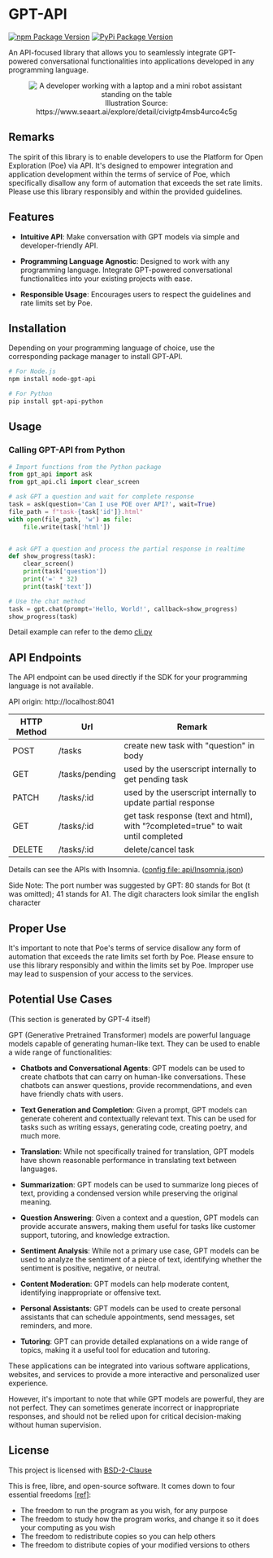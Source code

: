# GPT-API

[![npm Package Version](https://img.shields.io/npm/v/node-gpt-api)](https://www.npmjs.com/package/node-gpt-api)
[![PyPi Package Version](https://img.shields.io/pypi/v/gpt-api-python)](https://pypi.org/project/gpt-api-python)

An API-focused library that allows you to seamlessly integrate GPT-powered conversational functionalities into applications developed in any programming language.

<figure style="text-align:center">
<img alt="A developer working with a laptop and a mini robot assistant standing on the table" src="https://image2.cdn.seaart.ai/2023-07-25/48738386387013/7d7e69e04161e8da19cd1b1f4c08e077af90cb1a.png" style="max-width: 50ch">
<figcaption>
Illustration Source: https://www.seaart.ai/explore/detail/civigtp4msb4urco4c5g
</figcaption>
</figure>

## Remarks

The spirit of this library is to enable developers to use the Platform for Open Exploration (Poe) via API. It's designed to empower integration and application development within the terms of service of Poe, which specifically disallow any form of automation that exceeds the set rate limits. Please use this library responsibly and within the provided guidelines.

## Features

- **Intuitive API**: Make conversation with GPT models via simple and developer-friendly API.

- **Programming Language Agnostic**: Designed to work with any programming language. Integrate GPT-powered conversational functionalities into your existing projects with ease.

- **Responsible Usage**: Encourages users to respect the guidelines and rate limits set by Poe.

## Installation

Depending on your programming language of choice, use the corresponding package manager to install GPT-API.

```bash
# For Node.js
npm install node-gpt-api

# For Python
pip install gpt-api-python
```

## Usage

### Calling GPT-API from Python

```python
# Import functions from the Python package
from gpt_api import ask
from gpt_api.cli import clear_screen

# ask GPT a question and wait for complete response
task = ask(question='Can I use POE over API?', wait=True)
file_path = f"task-{task['id']}.html"
with open(file_path, 'w') as file:
	file.write(task['html'])


# ask GPT a question and process the partial response in realtime
def show_progress(task):
	clear_screen()
	print(task['question'])
	print('=' * 32)
	print(task['text'])

# Use the chat method
task = gpt.chat(prompt='Hello, World!', callback=show_progress)
show_progress(task)
```

Detail example can refer to the demo [cli.py](./client/python/src/gpt_api/cli.py)

## API Endpoints

The API endpoint can be used directly if the SDK for your programming language is not available.

API origin: http://localhost:8041

| HTTP Method | Url            | Remark                                                                            |
| ----------- | -------------- | --------------------------------------------------------------------------------- |
| POST        | /tasks         | create new task with "question" in body                                           |
| GET         | /tasks/pending | used by the userscript internally to get pending task                             |
| PATCH       | /tasks/:id     | used by the userscript internally to update partial response                      |
| GET         | /tasks/:id     | get task response (text and html), with "?completed=true" to wait until completed |
| DELETE      | /tasks/:id     | delete/cancel task                                                                |

Details can see the APIs with Insomnia. ([config file: api/Insomnia.json](./api/Insomnia.json))

Side Note:
The port number was suggested by GPT: 80 stands for Bot (t was omitted); 41 stands for A1. The digit characters look similar the english character

## Proper Use

It's important to note that Poe's terms of service disallow any form of automation that exceeds the rate limits set forth by Poe. Please ensure to use this library responsibly and within the limits set by Poe. Improper use may lead to suspension of your access to the services.

## Potential Use Cases

(This section is generated by GPT-4 itself)

GPT (Generative Pretrained Transformer) models are powerful language models capable of generating human-like text. They can be used to enable a wide range of functionalities:

- **Chatbots and Conversational Agents**: GPT models can be used to create chatbots that can carry on human-like conversations. These chatbots can answer questions, provide recommendations, and even have friendly chats with users.

- **Text Generation and Completion**: Given a prompt, GPT models can generate coherent and contextually relevant text. This can be used for tasks such as writing essays, generating code, creating poetry, and much more.

- **Translation**: While not specifically trained for translation, GPT models have shown reasonable performance in translating text between languages.

- **Summarization**: GPT models can be used to summarize long pieces of text, providing a condensed version while preserving the original meaning.

- **Question Answering**: Given a context and a question, GPT models can provide accurate answers, making them useful for tasks like customer support, tutoring, and knowledge extraction.

- **Sentiment Analysis**: While not a primary use case, GPT models can be used to analyze the sentiment of a piece of text, identifying whether the sentiment is positive, negative, or neutral.

- **Content Moderation**: GPT models can help moderate content, identifying inappropriate or offensive text.

- **Personal Assistants**: GPT models can be used to create personal assistants that can schedule appointments, send messages, set reminders, and more.

- **Tutoring**: GPT can provide detailed explanations on a wide range of topics, making it a useful tool for education and tutoring.

These applications can be integrated into various software applications, websites, and services to provide a more interactive and personalized user experience.

However, it's important to note that while GPT models are powerful, they are not perfect. They can sometimes generate incorrect or inappropriate responses, and should not be relied upon for critical decision-making without human supervision.

## License

This project is licensed with [BSD-2-Clause](./LICENSE)

This is free, libre, and open-source software. It comes down to four essential freedoms [[ref]](https://seirdy.one/2021/01/27/whatsapp-and-the-domestication-of-users.html#fnref:2):

- The freedom to run the program as you wish, for any purpose
- The freedom to study how the program works, and change it so it does your computing as you wish
- The freedom to redistribute copies so you can help others
- The freedom to distribute copies of your modified versions to others
